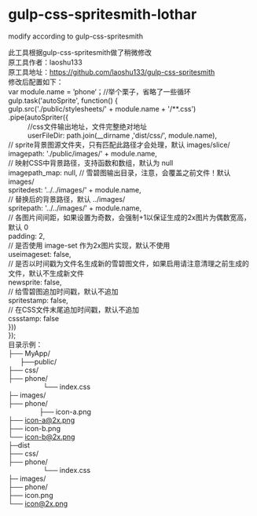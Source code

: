 # gulp-css-spritesmith-lothar
modify according to gulp-css-spritesmith

此工具根据gulp-css-spritesmith做了稍微修改<br />
原工具作者：laoshu133<br />
原工具地址：https://github.com/laoshu133/gulp-css-spritesmith <br />
修改后配置如下：<br />
var module.name = ’phone‘；//举个栗子，省略了一些循环<br />
gulp.task('autoSprite', function() {<br />
    gulp.src('./public/stylesheets/' + module.name + '/**.css')<br />
        .pipe(autoSpriter({<br />
            //css文件输出地址，文件完整绝对地址<br />
            userFileDir: path.join(__dirname ,'dist/css/', module.name),<br />
            // sprite背景图源文件夹，只有匹配此路径才会处理，默认 images/slice/<br />
            imagepath: './public/images/' + module.name,<br />
            // 映射CSS中背景路径，支持函数和数组，默认为 null<br />
            imagepath_map: null,
            // 雪碧图输出目录，注意，会覆盖之前文件！默认 images/<br />
            spritedest: '../../images/' + module.name,<br />
            // 替换后的背景路径，默认 ../images/<br />
            spritepath: '../../images/' + module.name,<br />
            // 各图片间间距，如果设置为奇数，会强制+1以保证生成的2x图片为偶数宽高，默认 0<br />
            padding: 2,<br />
            // 是否使用 image-set 作为2x图片实现，默认不使用<br />
            useimageset: false,<br />
            // 是否以时间戳为文件名生成新的雪碧图文件，如果启用请注意清理之前生成的文件，默认不生成新文件<br />
            newsprite: false,<br />
            // 给雪碧图追加时间戳，默认不追加<br />
            spritestamp: false,<br />
            // 在CSS文件末尾追加时间戳，默认不追加<br />
            cssstamp: false<br />
        }))<br />
});<br />
目录示例：
<br />
├── MyApp/ <br />
        ├──public/ <br />
          ├── css/ <br /> 
                ├── phone/ <br />
                   └── index.css <br />
          ├─ images/ <br />
                ├── phone/ <br />
                  ├── icon-a.png <br />
                  ├── icon-a@2x.png <br />
                  ├── icon-b.png <br />
                  └── icon-b@2x.png <br />
       ├─dist <br />
          ├── css/ <br />
               ├── phone/ <br />
                    └── index.css <br />
          ├─ images/ <br />
              ├── phone/ <br />
                ├── icon.png <br />
                └── icon@2x.png <br />

